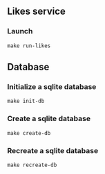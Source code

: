 ## Likes service

### Launch
```
make run-likes
```
## Database
### Initialize a sqlite database
```
make init-db
```

### Create a sqlite database
```
make create-db
```

### Recreate a sqlite database
```
make recreate-db
```